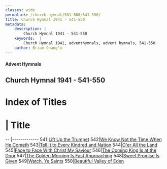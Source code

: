 ```yaml
---
classes: wide
permalink: /church-hymnal/501-600/541-550/
title: Church Hymnal 1941 - 541-550
metadata:
    description: |
        Church Hymnal 1941 - 541-550
    keywords:  |
        Church Hymnal 1941, adventhymnals, advent hymnals, 541-550
    author: Brian Onang'o
---
```


#### Advent Hymnals
## Church Hymnal 1941 - 541-550

# Index of Titles
# | Title                        
-- |-------------
541|[Lift Up the Trumpet](/church-hymnal/501-600/541-550/Lift-Up-the-Trumpet)
542|[We Know Not the Time When He Cometh](/church-hymnal/501-600/541-550/We-Know-Not-the-Time-When-He-Cometh)
543|[Tell It to Every Kindred and Nation](/church-hymnal/501-600/541-550/Tell-It-to-Every-Kindred-and-Nation)
544|[O'er All the Land](/church-hymnal/501-600/541-550/O'er-All-the-Land)
545|[Face to Face With Christ My Saviour](/church-hymnal/501-600/541-550/Face-to-Face-With-Christ-My-Saviour)
546|[The Coming King Is at the Door](/church-hymnal/501-600/541-550/The-Coming-King-Is-at-the-Door)
547|[The Golden Morning Is Fast Approaching](/church-hymnal/501-600/541-550/The-Golden-Morning-Is-Fast-Approaching)
548|[Sweet Promise Is Given](/church-hymnal/501-600/541-550/Sweet-Promise-Is-Given)
549|[Watch, Ye Saints](/church-hymnal/501-600/541-550/Watch,-Ye-Saints)
550|[Beautiful Valley of Eden](/church-hymnal/501-600/541-550/Beautiful-Valley-of-Eden)